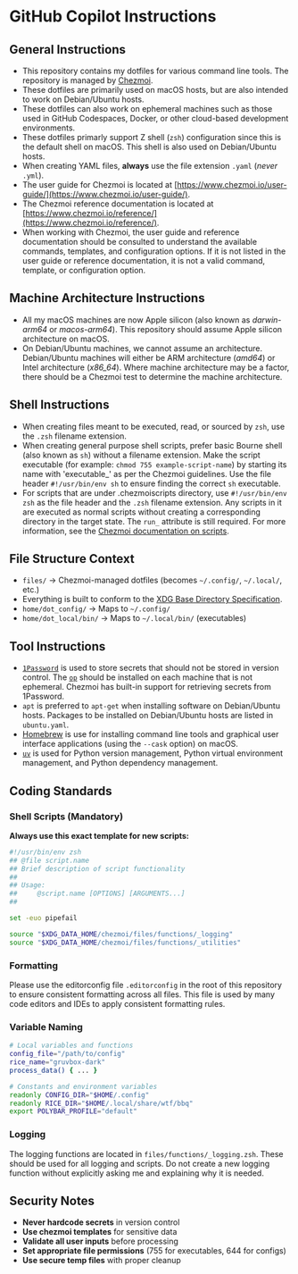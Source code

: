 # GitHub Copilot Instructions

## General Instructions

- This repository contains my dotfiles for various command line tools. The repository is managed by [Chezmoi](https://www.chezmoi.io).
- These dotfiles are primarily used on macOS hosts, but are also intended to work on Debian/Ubuntu hosts.
- These dotfiles can also work on ephemeral machines such as those used in GitHub Codespaces, Docker, or other cloud-based development environments.
- These dotfiles primarly support Z shell (`zsh`) configuration since this is the default shell on macOS. This shell is also used on Debian/Ubuntu hosts.
- When creating YAML files, **always** use the file extension `.yaml` (_never_ `.yml`).
- The user guide for Chezmoi is located at [https://www.chezmoi.io/user-guide/](https://www.chezmoi.io/user-guide/).
- The Chezmoi reference documentation is located at [https://www.chezmoi.io/reference/](https://www.chezmoi.io/reference/).
- When working with Chezmoi, the user guide and reference documentation should be consulted to understand the available commands, templates, and configuration options. If it is not listed in the user guide or reference documentation, it is not a valid command, template, or configuration option.

## Machine Architecture Instructions

- All my macOS machines are now Apple silicon (also known as _darwin-arm64_ or _macos-arm64_). This repository should assume Apple silicon architecture on macOS.
- On Debian/Ubuntu machines, we cannot assume an architecture. Debian/Ubuntu machines will either be ARM architecture (_amd64_) or Intel architecture (*x86_64*). Where machine architecture may be a factor, there should be a Chezmoi test to determine the machine architecture.

## Shell Instructions

- When creating files meant to be executed, read, or sourced by `zsh`, use the `.zsh` filename extension.
- When creating general purpose shell scripts, prefer basic Bourne shell (also known as `sh`) without a filename extension. Make the script executable (for example: `chmod 755 example-script-name`) by starting its name with 'executable_' as per the Chezmoi guidelines. Use the file header `#!/usr/bin/env sh` to ensure finding the correct `sh` executable.
- For scripts that are under .chezmoiscripts directory, use `#!/usr/bin/env zsh` as the file header and the `.zsh` filename extension. Any scripts in it are executed as normal scripts without creating a corresponding directory in the target state. The `run_` attribute is still required. For more information, see the [Chezmoi documentation on scripts](https://www.chezmoi.io/user-guide/use-scripts-to-perform-actions/).

## File Structure Context

- `files/` → Chezmoi-managed dotfiles (becomes `~/.config/`, `~/.local/`, etc.)
- Everything is built to conform to the [XDG Base Directory Specification](https://specifications.freedesktop.org/basedir-spec/basedir-spec-latest.html).
- `home/dot_config/` → Maps to `~/.config/`
- `home/dot_local/bin/` → Maps to `~/.local/bin/` (executables)

## Tool Instructions

- [`1Password`](https://1password.com) is used to store secrets that should not be stored in version control. The [`op`](https://developer.1password.com/docs/cli/) should be installed on each machine that is not ephemeral. Chezmoi has built-in support for retrieving secrets from 1Password.
- `apt` is preferred to `apt-get` when installing software on Debian/Ubuntu hosts. Packages to be installed on Debian/Ubuntu hosts are listed in `ubuntu.yaml`.
- [Homebrew](https://brew.sh) is use for installing command line tools and graphical user interface applications (using the `--cask` option) on macOS.
- [`uv`](https://docs.astral.sh/uv/) is used for Python version management, Python virtual environment management, and Python dependency management.

## Coding Standards

### Shell Scripts (Mandatory)

**Always use this exact template for new scripts:**

```zsh
#!/usr/bin/env zsh
## @file script.name
## Brief description of script functionality
##
## Usage:
##     @script.name [OPTIONS] [ARGUMENTS...]
##

set -euo pipefail

source "$XDG_DATA_HOME/chezmoi/files/functions/_logging"
source "$XDG_DATA_HOME/chezmoi/files/functions/_utilities"
```

### Formatting

Please use the editorconfig file `.editorconfig` in the root of this repository to ensure consistent formatting across all files. This file is used by many code editors and IDEs to apply consistent formatting rules.

### Variable Naming

```zsh
# Local variables and functions
config_file="/path/to/config"
rice_name="gruvbox-dark"
process_data() { ... }

# Constants and environment variables
readonly CONFIG_DIR="$HOME/.config"
readonly RICE_DIR="$HOME/.local/share/wtf/bbq"
export POLYBAR_PROFILE="default"
```

### Logging

The logging functions are located in `files/functions/_logging.zsh`. These should be used for all logging and scripts. Do not create a new logging function without explicitly asking me and explaining why it is needed.

## Security Notes

- **Never hardcode secrets** in version control
- **Use chezmoi templates** for sensitive data
- **Validate all user inputs** before processing
- **Set appropriate file permissions** (755 for executables, 644 for configs)
- **Use secure temp files** with proper cleanup

